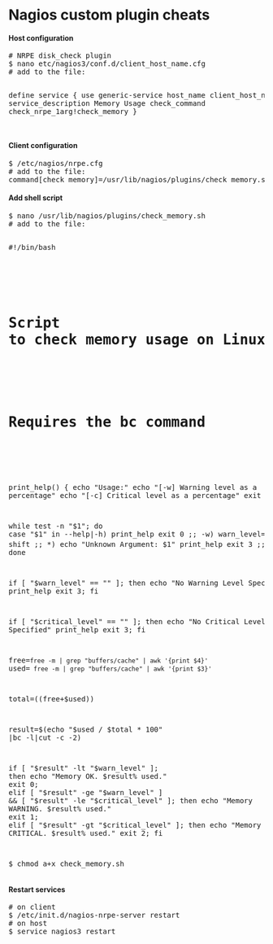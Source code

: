 Nagios custom plugin cheats
===========================

<h4>Host configuration</h4>
<pre>
# NRPE disk_check plugin
$ nano etc/nagios3/conf.d/client_host_name.cfg
# add to the file:

define service {
use                     generic-service
host_name               client_host_name
service_description     Memory Usage
check_command           check_nrpe_1arg!check_memory
}
        
</pre>

<h4>Client configuration</h4>
<pre>
$ /etc/nagios/nrpe.cfg
# add to the file:
command[check_memory]=/usr/lib/nagios/plugins/check_memory.sh -w 85 -c 90
</pre>

<h4>Add shell script</h4>
<pre>
$ nano /usr/lib/nagios/plugins/check_memory.sh
# add to the file: 

#!/bin/bash
#
# Script to check memory usage on Linux. Ignores memory used by disk cache.
#
# Requires the bc command
#
print_help() {
    echo "Usage:"
    echo "[-w] Warning level as a percentage"
    echo "[-c] Critical level as a percentage"
    exit 0
}

while test -n "$1"; do
    case "$1" in
        --help|-h)
            print_help
            exit 0
            ;;
        -w)
            warn_level=$2
            shift
            ;;
        -c)
            critical_level=$2
            shift
            ;;
        *)
            echo "Unknown Argument: $1"
            print_help
            exit 3
            ;;
    esac
    shift
done

if [ "$warn_level" == "" ]; then
    echo "No Warning Level Specified"
    print_help
    exit 3;
fi

if [ "$critical_level" == "" ]; then
    echo "No Critical Level Specified"
    print_help
    exit 3;
fi

free=`free -m | grep "buffers/cache" | awk '{print $4}'`
used=` free -m | grep "buffers/cache" | awk '{print $3}'`

total=$(($free+$used))

result=$(echo "$used / $total * 100" |bc -l|cut -c -2)

if [ "$result" -lt "$warn_level" ]; then
    echo "Memory OK. $result% used."
    exit 0;
elif [ "$result" -ge "$warn_level" ] && [ "$result" -le "$critical_level" ]; then
    echo "Memory WARNING. $result% used."
    exit 1;
elif [ "$result" -gt "$critical_level" ]; then
    echo "Memory CRITICAL. $result% used."
    exit 2;
fi

$ chmod a+x check_memory.sh
</pre>

<h4>Restart services</h4>
<pre>
# on client
$ /etc/init.d/nagios-nrpe-server restart
# on host
$ service nagios3 restart
</pre>
